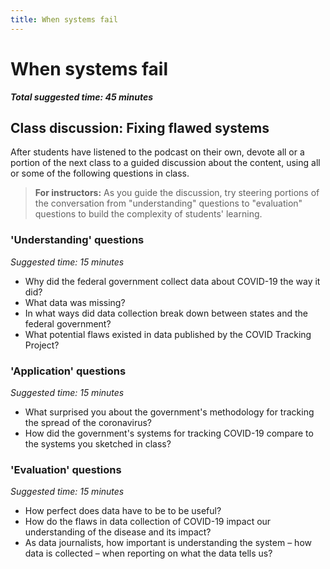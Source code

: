 ```yaml
---
title: When systems fail
---
```


# When systems fail

***Total suggested time: 45 minutes***

## Class discussion: Fixing flawed systems

After students have listened to the podcast on their own, devote all or a portion of the next class to a guided discussion about the content, using all or some of the following questions in class.

> **For instructors:** As you guide the discussion, try steering portions of the conversation from "understanding" questions to "evaluation" questions to build the complexity of students' learning.

### 'Understanding' questions
*Suggested time: 15 minutes*
* Why did the federal government collect data about COVID-19 the way it did?
* What data was missing?
* In what ways did data collection break down between states and the federal government?
* What potential flaws existed in data published by the COVID Tracking Project?

### 'Application' questions
*Suggested time: 15 minutes*
* What surprised you about the government's methodology for tracking the spread of the coronavirus?
* How did the government's systems for tracking COVID-19 compare to the systems you sketched in class?

### 'Evaluation' questions
*Suggested time: 15 minutes*
* How perfect does data have to be to be useful?
* How do the flaws in data collection of COVID-19 impact our understanding of the disease and its impact?
* As data journalists, how important is understanding the system – how data is collected – when reporting on what the data tells us?



